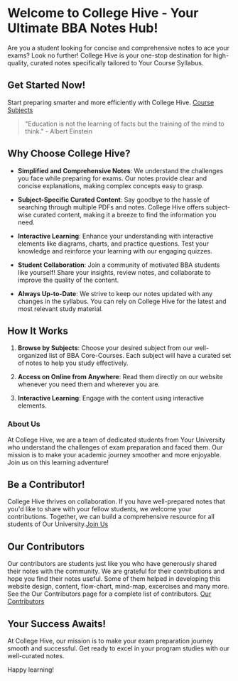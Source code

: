 <!-- # Welcome to the College Hive, A Notes Sharing Platform!

This website serves as a platform for sharing and accessing college notes on various subjects. Whether you're a student looking for study materials or a contributor willing to share your knowledge, you've come to the right place. Here's how you can make the most of this platform:

## Rules and Guidelines

- Respect Intellectual Property: Only share notes and materials that you have created or have the necessary permission to share. Plagiarism or unauthorized sharing of copyrighted content is strictly prohibited.

- Quality and Accuracy: Ensure that the notes you share are accurate, reliable, and of high quality. Proofread your work and cite your sources whenever necessary.

- Respectful Community: Maintain a friendly and supportive environment. Be respectful to fellow contributors, ask questions, provide constructive feedback, and engage in meaningful discussions.

- Organized Structure: Follow the provided folder and file structure for organizing your notes. This ensures easy navigation and helps others find the relevant materials quickly.

## How to Use

1. **Browsing Notes:** Use the navigation menu on the left to browse different subjects and units. Click on a unit to access the topics and their corresponding notes.

2. **Viewing Notes:** Click on a topic to view its content. The notes will be displayed in Markdown format, making it easy to read and understand. Feel free to explore related topics using the provided links within the notes.

3. **Contributing Notes:** If you wish to contribute your notes, follow the guidelines provided in the [Contributing](Other/contributing.md) section. Make sure to adhere to the rules and guidelines mentioned above.

4. **Searching for Notes:** If you're looking for specific content, you can use the search bar located at the top of the page. Simply enter relevant keywords, and the search feature will provide you with relevant results.

5. **Feedback and Support:** If you have any questions, feedback, or need assistance, don't hesitate to reach out to our support team. You can find contact information in the [Contact](Other/contact.md) section.

We hope you find this platform useful for your academic journey. Happy learning and sharing!



 -->

# Welcome to College Hive - Your Ultimate BBA Notes Hub!

Are you a student looking for concise and comprehensive notes to ace your exams? Look no further! College Hive is your one-stop destination for high-quality, curated notes specifically tailored to Your Course Syllabus.

## Get Started Now!

Start preparing smarter and more efficiently with College Hive. [Course Subjects](table_of_content.md)

> "Education is not the learning of facts but the training of the mind to think." - Albert Einstein

<!-- outside file [Go to outside](../main.html){.md-button .md-button--primary} -->

## Why Choose College Hive?

- **Simplified and Comprehensive Notes**: We understand the challenges you face while preparing for exams. Our notes provide clear and concise explanations, making complex concepts easy to grasp.

- **Subject-Specific Curated Content**: Say goodbye to the hassle of searching through multiple PDFs and notes. College Hive offers subject-wise curated content, making it a breeze to find the information you need.

- **Interactive Learning**: Enhance your understanding with interactive elements like diagrams, charts, and practice questions. Test your knowledge and reinforce your learning with our engaging quizzes.

- **Student Collaboration**: Join a community of motivated BBA students like yourself! Share your insights, review notes, and collaborate to improve the quality of the content.

- **Always Up-to-Date**: We strive to keep our notes updated with any changes in the syllabus. You can rely on College Hive for the latest and most relevant study material.

## How It Works

1. **Browse by Subjects**: Choose your desired subject from our well-organized list of BBA Core-Courses. Each subject will have a curated set of notes to help you study effectively.

2. **Access on Online from Anywhere**: Read them directly on our website whenever you need them and wherever you are.

3. **Interactive Learning**: Engage with the content using interactive elements.



### About Us

At College Hive, we are a team of dedicated students from Your University who understand the challenges of exam preparation and faced them. Our mission is to make your academic journey smoother and more enjoyable. Join us on this learning adventure!


## Be a Contributor!

College Hive thrives on collaboration. If you have well-prepared notes that you'd like to share with your fellow students, we welcome your contributions. Together, we can build a comprehensive resource for all students of Our University.[Join Us](Other/join_us.md)

## Our Contributors

Our contributors are students just like you who have generously shared their notes with the community. We are grateful for their contributions and hope you find their notes useful. Some of them helped in developing this website design, content, flow-chart, mind-map, excercises and many more. See the Our Contributors page for a complete list of contributors. [Our Contributors](Other/contributors.md)




## Your Success Awaits!

At College Hive, our mission is to make your exam preparation journey smooth and successful. Get ready to excel in your program studies with our well-curated notes.

Happy learning!


